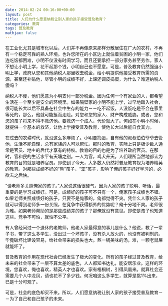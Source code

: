 ```yaml
---
date: 2014-02-24 00:16:00+00:00
layout: post
title: 人们为什么愿意纳税让别人家的孩子接受普及教育？
categories: 教育
tags: 普及教育
mathjax: false
---
```


在工业化尤其是城市化以后，人们并不再像原来那样分散居住在广大的农村，不再有一个稳定可靠的熟人环境。也许您所在的小区边上就住着贫困的小明一家，他们连吃饭都困难，小明不仅没有时间学习，而且还要承担一部分家务甚至劳作。家人不想让小明上学，花不起那个钱，小明自己也不愿意。可是，普及教育仍然强迫小明上学，政府从您和其他纳税人那里收去税金，给小明提供他接受教育所需的资源，甚至还补贴他，尽管小明的成绩不好，上课还调皮捣蛋，为什么？难道纳税人傻吗？

纳税人不傻，他们愿意为小明支付一部分税金。因为任何一个有家业的人，都希望生活在一个至少是安全的环境里。如果隔壁家的小明不能上学，过早地踏入社会，很可能长大以后不具备在社会中生存的能力－－吃不起饭，人没饭吃是不会在家里等死的，那么，他就可能挺而走险。对您和您的家人、财产构成威胁。或者，您和您的孩子将来不得不救济他。要救济一个成人，代价就大了。何如在小明小时候，就提供一个基本的救济，让他上学接受普及教育，使他长大以后能自食其力。

在过去的农耕时代，就没这么多麻烦了。小明要捣蛋，自有他的叔叔伯伯爷爷去管他，生活不能自理，总有家族的人可以帮忙。那时的教育，实际上只是极少数人通常是官员、地主的后代才享有的特权。教育的目的也是为了培养政府官员。在那时，官和民的生活水平有天壤之别。一人为官，鸡犬升天。人们理所当然地都认为教育的目的就是培养官员。即使到了今天，大多数人仍然将普及教育视为培养精英的教育。对那些成绩不好的“熊”孩子，“笨”孩子，影响了俺的孩子好好学习的，必欲去之后快。

“请老师多关照俺家的孩子。”人家说这话很硬气，因为人家的孩子聪明、听话，最重要的是学习成绩好。可是，成绩好的孩子可不只有一个，俺家孩子成绩也不错。如果老师关照成绩好的孩子，只要不是俺家的，俺都觉得不爽。凭什么人家的孩子就可以得到老师多一份关照，在竞争中获得额外的优势呢？俺十分地不爽。老师很为难。如果老师帮助的是那些成绩差的孩子？那俺就没有意见。即使是孩子也知道这些。竞争不可怕，就怕不公平。

有人曾经问过一个退休的老教师，他老人家最得意的事儿是什么？他说，教了一辈子书，带了这么多学生，没出过一个坏孩子，没有杀人放火的，也没有被判刑的。毕竟破坏比建设容易，给社会带来的损失也大。熬一锅美味的汤，难，一颗老鼠屎就能坏了。

普及教育的作用在现代社会已经发生了极大的变化。所有的孩子经过普及教育，给未来的社会带来了一层不算太差的底色，人人都知书达礼，能安居乐业。这样的环境，您喜欢，俺也喜欢，精英人才也喜欢。家有梧桐树，引得凤凰来。就算社会还需要几个人中龙凤，请也花不了多少钱。何况咱这么多学生，就算是挑1%出来，已是十分可观了。

可是，社会的底色却买不来。所以，人们愿意纳税让别人家的孩子接受普及教育－－为了自己和自己孩子的未来。
